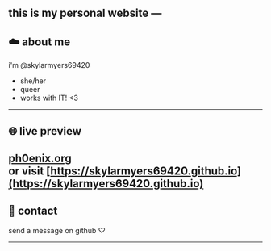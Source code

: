 
this is my personal website —  
---
## ☁️ about me
i'm @skylarmyers69420  
- she/her
- queer
- works with IT! <3
---
## 🌐 live preview

[ph0enix.org](http://ph0enix.org)  
or visit [https://skylarmyers69420.github.io](https://skylarmyers69420.github.io)
---
## 🐇 contact
send a message on github ♡

---


